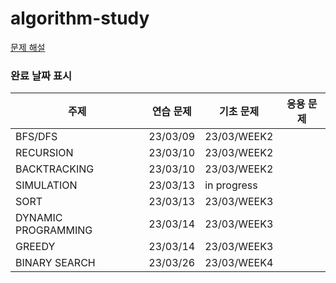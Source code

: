 # algorithm-study

[문제 해설](https://github.com/moon-zzyy/algorithm-study)

### 완료 날짜 표시
| 주제                  | 연습 문제    | 기초 문제       | 응용 문제 |
|---------------------|----------|-------------|-------|
| BFS/DFS             | 23/03/09 | 23/03/WEEK2 | |
| RECURSION           | 23/03/10 | 23/03/WEEK2 | |
| BACKTRACKING        | 23/03/10 | 23/03/WEEK2 | |
| SIMULATION          | 23/03/13 | in progress | |
| SORT                | 23/03/13 | 23/03/WEEK3 | |
| DYNAMIC PROGRAMMING | 23/03/14 | 23/03/WEEK3 | |
| GREEDY              | 23/03/14 | 23/03/WEEK3 | |
| BINARY SEARCH       | 23/03/26 | 23/03/WEEK4 | |